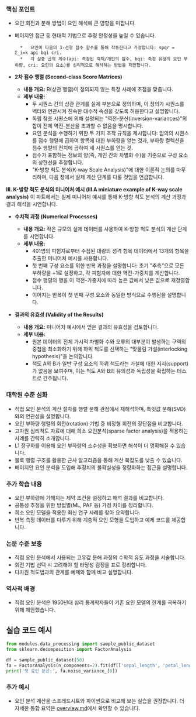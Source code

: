 ### 핵심 포인트
* 요인 회전과 분해 방법이 요인 해석에 큰 영향을 미칩니다.
* 베이지안 접근 등 현대적 기법으로 추정 안정성을 높일 수 있습니다.

        *   요인이 다음의 3-선형 점수 함수를 통해 작동한다고 가정합니다: spqr = Σ_i=k api bqi cri.
        *   각 삼중 곱의 계수(api: 측정된 객체/개인의 점수, bqi: 측정 유형의 요인 부하량, cri: 요인의 요소)를 심리적으로 해석하는 방법을 제안합니다.

*   **2차 점수 행렬 (Second-class Score Matrices)**
    *   **내용 개요:** R(상관 행렬)이 정의되지 않는 특정 사례에 초점을 맞춥니다.
    *   **세부 내용:**
        *   두 시퀀스 간의 상관 관계를 실제 부분으로 정의하며, 이 정의가 시퀀스를 벡터와 연관시켜 친숙한 대수적 속성을 갖도록 허용한다고 설명합니다.
        *   독립 참조 시퀀스에 의해 설명되는 "역전-분산(inversion-variances)"의 합이 전체 역전-분산을 초과할 수 없음을 명시합니다.
        *   요인 분석을 수행하기 위한 두 가지 조작 규칙을 제시합니다: 임의의 시퀀스를 점수 행렬에 곱하여 항목에 대한 부하량을 얻는 것과, 부하량 컬렉션을 점수 행렬의 전치에 곱하여 새 시퀀스를 얻는 것.
        *   점수가 포함하는 정보의 양(즉, 개인 간의 차별화 수)을 기준으로 구성 요소의 상한선을 추정합니다.
        *   "K-방향 척도 분석(K-way Scale Analysis)"에 대한 이론적 논의를 마무리하며, 다음 장에서 실제 계산 단계를 다룰 것임을 언급합니다.

**III. K-방향 척도 분석의 미니어처 예시 (III A miniature example of K-way scale analysis)**
이 파트에서는 실제 미니어처 예시를 통해 K-방향 척도 분석의 계산 과정과 결과 해석을 시연합니다.

*   **수치적 과정 (Numerical Processes)**
    *   **내용 개요:** 작은 규모의 실제 데이터를 사용하여 K-방향 척도 분석의 계산 단계를 시연합니다.
    *   **세부 내용:**
        *   401명의 피험자로부터 수집된 대량의 성격 항목 데이터에서 13개의 항목을 추출한 미니어처 예시를 사용합니다.
        *   첫 번째 구성 요소를 위한 반복 과정을 설명합니다: 초기 "추측"으로 모든 부하량을 +1로 설정하고, 각 피험자에 대한 역전-가중치를 계산합니다.
        *   점수 행렬의 행을 이 역전-가중치에 따라 높은 값에서 낮은 값으로 재정렬합니다.
        *   이어지는 반복이 첫 번째 구성 요소와 동일한 방식으로 수행됨을 설명합니다.

*   **결과의 유효성 (Validity of the Results)**
    *   **내용 개요:** 미니어처 예시에서 얻은 결과의 유효성을 검토합니다.
    *   **세부 내용:**
        *   원본 데이터의 전체 가시적 차별화 수와 오류의 대부분이 발생하는 구역의 중첩을 최소화하기 위해 하위 척도를 선택하는 "맞물림 가설(interlocking hypothesis)"을 논의합니다.
        *   척도 A와 B가 일반 구성 요소의 하위 척도라는 가설에 대한 지지(support)가 없음을 보여주며, 이는 척도 A와 B의 유의성과 독립성을 확립하는 테스트로 간주됩니다.

### 대학원 수준 심화
* 직접 요인 분석의 계산 절차를 행렬 분해 관점에서 재해석하며, 특잇값 분해(SVD)와의 연관성을 설명합니다.
* 요인 부하량 행렬의 회전(rotation) 기법 중 비정형 회전의 장단점을 비교합니다.
* 고차원 심리척도 자료에 대해 희소 요인분석(sparse factor analysis)을 적용하는 사례를 간략히 소개합니다.
* L1 정규화를 이용해 요인 부하량의 소수성을 확보하면 해석이 더 명확해질 수 있습니다.
* 블록 행렬 구조를 활용한 근사 알고리즘을 통해 계산 복잡도를 낮출 수 있습니다.
* 베이지안 요인 분석을 도입해 추정치의 불확실성을 정량화하는 접근을 설명합니다.


### 추가 학습 내용
* 요인 부하량에 가해지는 제약 조건을 설정하고 해석 결과를 비교합니다.
* 공통성 추정을 위한 방법별(ML, PAF 등) 가정 차이를 정리합니다.
* 희소 요인 모델을 적용한 최신 연구 사례를 찾아 요약합니다.
* 반복 측정 데이터를 다루기 위해 계층적 요인 모형을 도입하고 예제 코드를 제공합니다.

### 논문 수준 보충
* 직접 요인 분석에서 사용되는 고유값 분해 과정의 수학적 유도 과정을 서술합니다.
* 회전 기법 선택 시 고려해야 할 타당성 검정을 표로 정리합니다.
* 다차원 척도법과의 관계를 예제와 함께 비교 설명합니다.

### 역사적 배경
* 직접 요인 분석은 1950년대 심리 통계학자들이 기존 요인 모델의 한계를 극복하기 위해 제안했습니다.
## 실습 코드 예시

```python
from modules.data_processing import sample_public_dataset
from sklearn.decomposition import FactorAnalysis

df = sample_public_dataset(50)
fa = FactorAnalysis(n_components=2).fit(df[['sepal_length', 'petal_length']])
print('첫 요인 분산:', fa.noise_variance_[0])
```


### 추가 예시
- 요인 분석 계산을 스프레드시트와 파이썬으로 비교해 보는 실습을 권장합니다.
더 자세한 통합 요약은 [overview.md](../overview.md)에서 확인할 수 있습니다.
